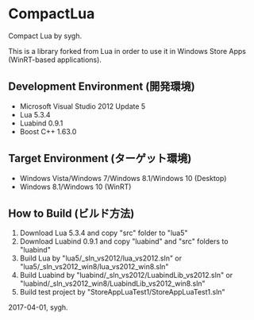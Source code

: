 ﻿# CompactLua
Compact Lua by sygh.

This is a library forked from Lua in order to use it in Windows Store Apps (WinRT-based applications).

## Development Environment (開発環境)
* Microsoft Visual Studio 2012 Update 5
* Lua 5.3.4
* Luabind 0.9.1
* Boost C++ 1.63.0

## Target Environment (ターゲット環境)
* Windows Vista/Windows 7/Windows 8.1/Windows 10 (Desktop)
* Windows 8.1/Windows 10 (WinRT)

## How to Build (ビルド方法)
1. Download Lua 5.3.4 and copy "src" folder to "lua5"
1. Download Luabind 0.9.1 and copy "luabind" and "src" folders to "luabind"
1. Build Lua by "lua5/_sln_vs2012/lua_vs2012.sln" or "lua5/_sln_vs2012_win8/lua_vs2012_win8.sln"
1. Build Luabind by "luabind/_sln_vs2012/LuabindLib_vs2012.sln" or "luabind/_sln_vs2012_win8/LuabindLib_vs2012_win8.sln"
1. Build test project by "StoreAppLuaTest1/StoreAppLuaTest1.sln"

2017-04-01, sygh.

